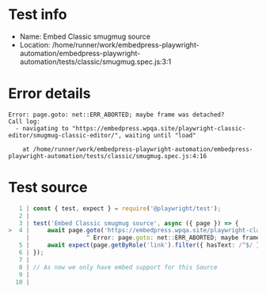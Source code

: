 # Test info

- Name: Embed Classic smugmug source
- Location: /home/runner/work/embedpress-playwright-automation/embedpress-playwright-automation/tests/classic/smugmug.spec.js:3:1

# Error details

```
Error: page.goto: net::ERR_ABORTED; maybe frame was detached?
Call log:
  - navigating to "https://embedpress.wpqa.site/playwright-classic-editor/smugmug-classic-editor/", waiting until "load"

    at /home/runner/work/embedpress-playwright-automation/embedpress-playwright-automation/tests/classic/smugmug.spec.js:4:16
```

# Test source

```ts
   1 | const { test, expect } = require('@playwright/test');
   2 |
   3 | test('Embed Classic smugmug source', async ({ page }) => {
>  4 |     await page.goto('https://embedpress.wpqa.site/playwright-classic-editor/smugmug-classic-editor/');
     |                ^ Error: page.goto: net::ERR_ABORTED; maybe frame was detached?
   5 |     await expect(page.getByRole('link').filter({ hasText: /^$/ })).toBeVisible();
   6 | });
   7 |
   8 | // As now we only have embed support for this Source
   9 |
  10 |
```